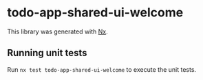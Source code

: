 # todo-app-shared-ui-welcome

This library was generated with [Nx](https://nx.dev).

## Running unit tests

Run `nx test todo-app-shared-ui-welcome` to execute the unit tests.
